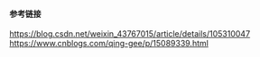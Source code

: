 #### 参考链接
https://blog.csdn.net/weixin_43767015/article/details/105310047
https://www.cnblogs.com/qing-gee/p/15089339.html

